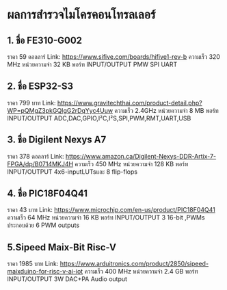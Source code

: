 # ผลการสำรวจไมโครคอนโทรลเลอร์
## 1. ชื่อ FE310-G002
ราคา 59 ดอลลาร์
Link: https://www.sifive.com/boards/hifive1-rev-b
ความเร็ว 320 MHz
หน่วยความจำ 32 KB
พอร์ท INPUT/OUTPUT PMW SPI UART
## 2. ชื่อ ESP32-S3
ราคา 799 บาท
Link: https://www.gravitechthai.com/product-detail.php?WP=pQMgZ3pkGQIgG2rDqYyc4Uuw
ความเร็ว 2.4GHz
หน่วยความจำ 8 MB
พอร์ท INPUT/OUTPUT ADC,DAC,GPIO,I²C,I²S,SPI,PWM,RMT,UART,USB
## 3. ชื่อ Digilent Nexys A7
ราคา 378 ดอลลาร์
Link: https://www.amazon.ca/Digilent-Nexys-DDR-Artix-7-FPGA/dp/B0714MKJ4H
ความเร็ว 450 MHz
หน่วยความจำ 128 KB
พอร์ท INPUT/OUTPUT 4x6-inputLUTsและ 8 flip-flops
## 4. ชื่อ PIC18F04Q41
ราคา 43 บาท
Link: https://www.microchip.com/en-us/product/PIC18F04Q41
ความเร็ว 64 MHz
หน่วยความจำ 16 KB
พอร์ท INPUT/OUTPUT 3 16-bit ,PWMs ประกอบด้วย 6 PWM outputs
## 5.Sipeed Maix-Bit Risc-V
ราคา 1985 บาท
Link: https://www.arduitronics.com/product/2850/sipeed-maixduino-for-risc-v-ai-iot
ความเร็ว 400 MHz
หน่วยความจำ 2.4 GB
พอร์ท INPUT/OUTPUT 3W DAC+PA Audio output
